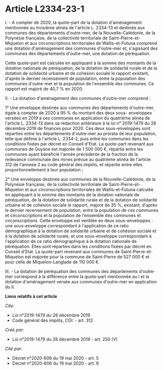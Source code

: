 # Article L2334-23-1

I. - A compter de 2020, la quote-part de la dotation d'aménagement mentionnée au troisième alinéa de l'article L. 2334-13 et
destinée aux communes des départements d'outre-mer, de la Nouvelle-Calédonie, de la Polynésie française, de la collectivité
territoriale de Saint-Pierre-et-Miquelon et aux circonscriptions territoriales de Wallis-et-Futuna comprend une dotation
d'aménagement des communes d'outre-mer et, s'agissant des communes des départements d'outre-mer, une dotation de péréquation.

Cette quote-part est calculée en appliquant à la somme des montants de la dotation nationale de péréquation, de la dotation
de solidarité rurale et de la dotation de solidarité urbaine et de cohésion sociale le rapport existant, d'après le dernier
recensement de population, entre la population des communes d'outre-mer et la population de l'ensemble des communes. Ce
rapport est majoré de 40,7 % en 2020.

II. - La dotation d'aménagement des communes d'outre-mer comprend :

1° Une enveloppe destinée aux communes des départements d'outre-mer, égale à compter de 2020 à 95 % du montant des deux sous-
enveloppes versées en 2019 à ces communes en application du quatrième alinéa de l'article L. 2334-13 dans sa rédaction
antérieure à la loi n° 2019-1479 du 28 décembre 2019 de finances pour 2020. Ces deux sous-enveloppes sont réparties entre les
départements d'outre-mer au prorata de leur population, telle que définie à l'article L. 2334-2, puis entre les communes dans
les conditions fixées par décret en Conseil d'Etat. La quote-part revenant aux communes de Guyane est majorée de 1 500 000 €,
répartis entre les communes ayant bénéficié l'année précédente de la fraction de la redevance communale des mines prévue au
quatrième alinéa de l'article 312 de l'annexe 2 au code général des impôts, et répartie entre elles proportionnellement à
leur population ;

2° Une enveloppe destinée aux communes de la Nouvelle-Calédonie, de la Polynésie française, de la collectivité territoriale
de Saint-Pierre-et-Miquelon et aux circonscriptions territoriales de Wallis-et-Futuna calculée en appliquant à la somme des
montants de la dotation nationale de péréquation, de la dotation de solidarité rurale et de la dotation de solidarité urbaine
et de cohésion sociale le rapport, majoré de 35 %, existant, d'après le dernier recensement de population, entre la
population de ces communes et circonscriptions et la population de l'ensemble des communes et circonscriptions. Cette
enveloppe est ventilée en deux sous-enveloppes : une sous-enveloppe correspondant à l'application de ce ratio démographique à
la dotation de solidarité urbaine et de cohésion sociale et à la dotation de solidarité rurale, et une sous-enveloppe
correspondant à l'application de ce ratio démographique à la dotation nationale de péréquation. Elles sont réparties dans les
conditions fixées par décret en Conseil d'Etat. La quote-part revenant aux communes de Saint-Pierre-et-Miquelon est majorée
pour la commune de Saint-Pierre de 527 000 € et pour celle de Miquelon-Langlade de 110 000 €.

III. - La dotation de péréquation des communes des départements d'outre-mer correspond à la différence entre la quote-part
mentionnée au I et la dotation d'aménagement versée aux communes d'outre-mer en application du II.

**Liens relatifs à cet article**

_Cite_:

  - Loi n°2019-1479 du 28 décembre 2019
  - Code général des impôts, CGI. - art. 312

_Créé par_:

  - Loi n°2019-1479 du 28 décembre 2019 - art. 250 (V)

_Cité par_:

  - Décret n°2020-606 du 19 mai 2020 - art. 5
  - Décret n°2020-606 du 19 mai 2020 - art. 6
